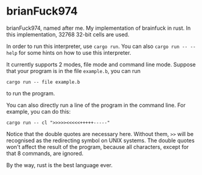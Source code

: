# brianFuck974
brianFuck974, named after me. My implementation of brainfuck in rust. In this implementation, 32768 32-bit cells are used.

In order to run this interpreter, use `cargo run`. You can also `cargo run -- --help` for some hints on how to use this interpreter.

It currently supports 2 modes, file mode and command line mode. Suppose that your program is in the file `example.b`, you can run
```
cargo run -- file example.b
```
to run the program.

You can also directly run a line of the program in the command line. For example, you can do this:
```
cargo run -- cl ">>>>><<<<<+++++-----"
```
Notice that the double quotes are necessary here. Without them, `>>` will be recognised as the redirecting symbol on UNIX systems.
The double quotes won't affect the result of the program, because all characters, except for that 8 commands, are ignored.

By the way, rust is the best language ever.

